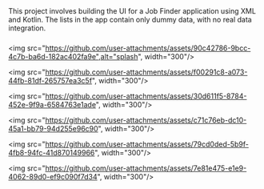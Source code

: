 ##
This project involves building the UI for a Job Finder application using XML and Kotlin. The lists in the app contain only dummy data, with no real data integration.

###
<img src="https://github.com/user-attachments/assets/90c42786-9bcc-4c7b-ba6d-182ac402fa9e",alt="splash", width="300"/>

<img src="https://github.com/user-attachments/assets/f00291c8-a073-44fb-81df-265757ea3c5f", width="300"/>

<img src="https://github.com/user-attachments/assets/30d611f5-8784-452e-9f9a-6584763e1ade", width="300"/>

<img src="https://github.com/user-attachments/assets/c71c76eb-dc10-45a1-bb79-94d255e96c90", width="300"/>

<img src="https://github.com/user-attachments/assets/79cd0ded-5b9f-4fb8-94fc-41d870149966", width="300"/>

<img src="https://github.com/user-attachments/assets/7e81e475-e1e9-4062-89d0-ef9c090f7d34", width="300"/>






